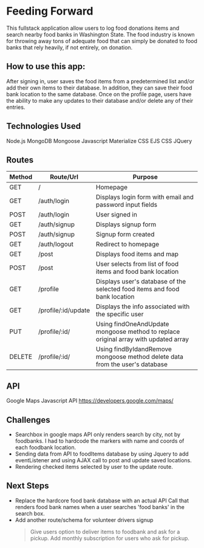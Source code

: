 # Feeding Forward

This fullstack application allow users to log food donations items and search nearby food banks in Washington State. The food industry is known for throwing away tons of adequate food that can simply be donated to food banks that rely heavily, if not entirely, on donation.

## How to use this app:

After signing in, user saves the food items from a predetermined list and/or add their own items to their database. In addition, they can save their food bank location to the same database. Once on the profile page, users have the ability to make any updates to their database and/or delete any of their entries. 

## Technologies Used

Node.js
MongoDB
Mongoose
Javascript
Materialize CSS
EJS
CSS
JQuery

## Routes

|Method         |Route/Url          |Purpose                         |
|----------------|-------------------------------|-----------------------------|
|GET |/            |Homepage            |
|GET          |/auth/login            |Displays login form with email and password input fields          |
|POST          |/auth/login| User signed in
|GET |/auth/signup          |Displays signup form          
|POST          |/auth/signup           |Signup form created          |
|GET          |/auth/logout| Redirect to homepage
|GET          |/post| Displays food items and map
|POST          |/post| User selects from list of food items and food bank location
|GET          |/profile| Displays user's database of the selected food items and food bank location
|GET          |/profile/:id/update| Displays the info associated with the specific user
|PUT          |/profile/:id/| Using findOneAndUpdate mongoose method to replace original array with updated array
|DELETE          |/profile/:id/| Using findByIdandRemove mongoose method delete data from the user's database

## API 

Google Maps Javascript API
https://developers.google.com/maps/

## Challenges

- Searchbox in google maps API only renders search by city, not by foodbanks. I had to hardcode the markers with name and coords of each foodbank location. 
- Sending data from API to foodItems database by using Jquery to add eventListener and using AJAX call to post and update saved locations. 
- Rendering checked items selected by user to the update route.


## Next Steps
- Replace the hardcore food bank database with an actual API Call that renders food bank names when a user searches 'food banks' in the search box.
- Add another route/schema for volunteer drivers signup
	> Give users option to deliver items to foodbank and ask for a pickup.
	Add monthly subscription for users who ask for pickup.